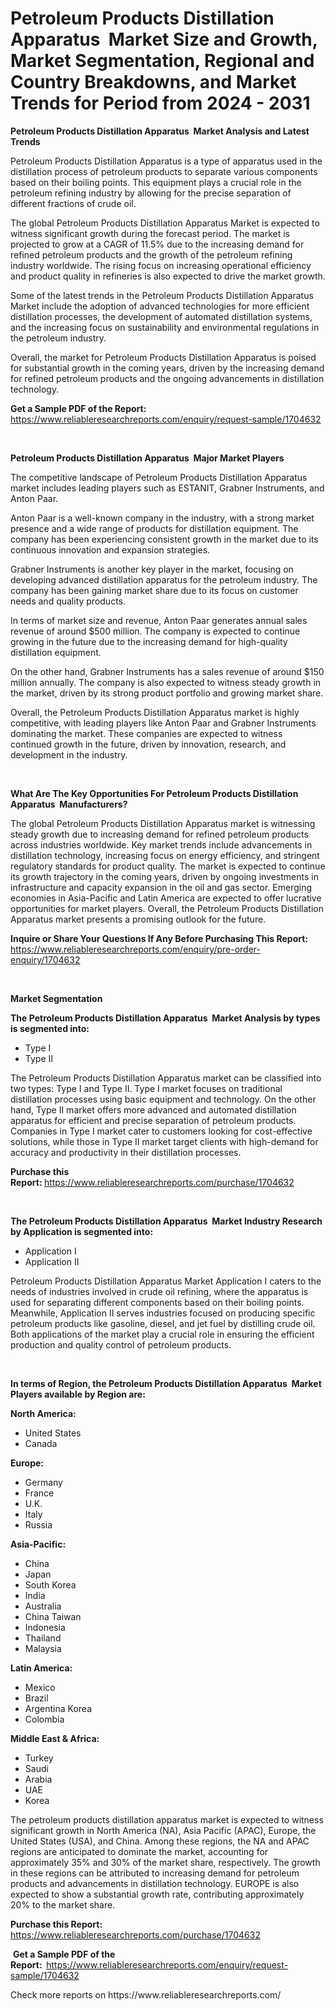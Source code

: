 <p><h1>Petroleum Products Distillation Apparatus  Market Size and Growth, Market Segmentation, Regional and Country Breakdowns, and Market Trends for Period from 2024 -  2031</h1></p><p><strong>Petroleum Products Distillation Apparatus  Market Analysis and Latest Trends</strong></p>
<p><p>Petroleum Products Distillation Apparatus is a type of apparatus used in the distillation process of petroleum products to separate various components based on their boiling points. This equipment plays a crucial role in the petroleum refining industry by allowing for the precise separation of different fractions of crude oil.</p><p>The global Petroleum Products Distillation Apparatus Market is expected to witness significant growth during the forecast period. The market is projected to grow at a CAGR of 11.5% due to the increasing demand for refined petroleum products and the growth of the petroleum refining industry worldwide. The rising focus on increasing operational efficiency and product quality in refineries is also expected to drive the market growth.</p><p>Some of the latest trends in the Petroleum Products Distillation Apparatus Market include the adoption of advanced technologies for more efficient distillation processes, the development of automated distillation systems, and the increasing focus on sustainability and environmental regulations in the petroleum industry.</p><p>Overall, the market for Petroleum Products Distillation Apparatus is poised for substantial growth in the coming years, driven by the increasing demand for refined petroleum products and the ongoing advancements in distillation technology.</p></p>
<p><strong>Get a Sample PDF of the Report:&nbsp;</strong> <a href="https://www.reliableresearchreports.com/enquiry/request-sample/1704632">https://www.reliableresearchreports.com/enquiry/request-sample/1704632</a></p>
<p>&nbsp;</p>
<p><strong>Petroleum Products Distillation Apparatus  Major Market Players</strong></p>
<p><p>The competitive landscape of Petroleum Products Distillation Apparatus market includes leading players such as ESTANIT, Grabner Instruments, and Anton Paar. </p><p>Anton Paar is a well-known company in the industry, with a strong market presence and a wide range of products for distillation equipment. The company has been experiencing consistent growth in the market due to its continuous innovation and expansion strategies.</p><p>Grabner Instruments is another key player in the market, focusing on developing advanced distillation apparatus for the petroleum industry. The company has been gaining market share due to its focus on customer needs and quality products.</p><p>In terms of market size and revenue, Anton Paar generates annual sales revenue of around $500 million. The company is expected to continue growing in the future due to the increasing demand for high-quality distillation equipment.</p><p>On the other hand, Grabner Instruments has a sales revenue of around $150 million annually. The company is also expected to witness steady growth in the market, driven by its strong product portfolio and growing market share.</p><p>Overall, the Petroleum Products Distillation Apparatus market is highly competitive, with leading players like Anton Paar and Grabner Instruments dominating the market. These companies are expected to witness continued growth in the future, driven by innovation, research, and development in the industry.</p></p>
<p>&nbsp;</p>
<p><strong>What Are The Key Opportunities For Petroleum Products Distillation Apparatus  Manufacturers?</strong></p>
<p><p>The global Petroleum Products Distillation Apparatus market is witnessing steady growth due to increasing demand for refined petroleum products across industries worldwide. Key market trends include advancements in distillation technology, increasing focus on energy efficiency, and stringent regulatory standards for product quality. The market is expected to continue its growth trajectory in the coming years, driven by ongoing investments in infrastructure and capacity expansion in the oil and gas sector. Emerging economies in Asia-Pacific and Latin America are expected to offer lucrative opportunities for market players. Overall, the Petroleum Products Distillation Apparatus market presents a promising outlook for the future.</p></p>
<p><strong>Inquire or Share Your Questions If Any Before Purchasing This Report:</strong> <a href="https://www.reliableresearchreports.com/enquiry/pre-order-enquiry/1704632">https://www.reliableresearchreports.com/enquiry/pre-order-enquiry/1704632</a></p>
<p>&nbsp;</p>
<p><strong>Market Segmentation</strong></p>
<p><strong>The Petroleum Products Distillation Apparatus  Market Analysis by types is segmented into:</strong></p>
<p><ul><li>Type I</li><li>Type II</li></ul></p>
<p><p>The Petroleum Products Distillation Apparatus market can be classified into two types: Type I and Type II. Type I market focuses on traditional distillation processes using basic equipment and technology. On the other hand, Type II market offers more advanced and automated distillation apparatus for efficient and precise separation of petroleum products. Companies in Type I market cater to customers looking for cost-effective solutions, while those in Type II market target clients with high-demand for accuracy and productivity in their distillation processes.</p></p>
<p><strong>Purchase this Report:&nbsp;</strong><a href="https://www.reliableresearchreports.com/purchase/1704632">https://www.reliableresearchreports.com/purchase/1704632</a></p>
<p>&nbsp;</p>
<p><strong>The Petroleum Products Distillation Apparatus  Market Industry Research by Application is segmented into:</strong></p>
<p><ul><li>Application I</li><li>Application II</li></ul></p>
<p><p>Petroleum Products Distillation Apparatus Market Application I caters to the needs of industries involved in crude oil refining, where the apparatus is used for separating different components based on their boiling points. Meanwhile, Application II serves industries focused on producing specific petroleum products like gasoline, diesel, and jet fuel by distilling crude oil. Both applications of the market play a crucial role in ensuring the efficient production and quality control of petroleum products.</p></p>
<p>&nbsp;</p>
<p><strong>In terms of Region, the Petroleum Products Distillation Apparatus  Market Players available by Region are:</strong></p>
<p>
    <p> <strong> North America: </strong>
        <ul>
            <li>United States</li>
            <li>Canada</li>
        </ul>
        </p> 
    <p> <strong> Europe: </strong>
        <ul>
            <li>Germany</li>
            <li>France</li>
            <li>U.K.</li>
            <li>Italy</li>
            <li>Russia</li>
        </ul>
        </p> 
    <p> <strong> Asia-Pacific: </strong>
        <ul>
            <li>China</li>
            <li>Japan</li>
            <li>South Korea</li>
            <li>India</li>
            <li>Australia</li>
            <li>China Taiwan</li>
            <li>Indonesia</li>
            <li>Thailand</li>
            <li>Malaysia</li>
        </ul>
        </p> 
    <p> <strong> Latin America: </strong>
        <ul>
            <li>Mexico</li>
            <li>Brazil</li>
            <li>Argentina Korea</li>
            <li>Colombia</li>
        </ul>
        </p> 
    <p> <strong> Middle East & Africa: </strong>
        <ul>
            <li>Turkey</li>
            <li>Saudi</li>
            <li>Arabia</li>
            <li>UAE</li>
            <li>Korea</li>
        </ul>
    </p>
    </p>
<p><p>The petroleum products distillation apparatus market is expected to witness significant growth in North America (NA), Asia Pacific (APAC), Europe, the United States (USA), and China. Among these regions, the NA and APAC regions are anticipated to dominate the market, accounting for approximately 35% and 30% of the market share, respectively. The growth in these regions can be attributed to increasing demand for petroleum products and advancements in distillation technology. EUROPE is also expected to show a substantial growth rate, contributing approximately 20% to the market share.</p></p>
<p><strong>Purchase this Report: </strong><a href="https://www.reliableresearchreports.com/purchase/1704632">https://www.reliableresearchreports.com/purchase/1704632</a></p>
<p>&nbsp;<strong>Get a Sample PDF of the Report:&nbsp;&nbsp;</strong><a href="https://www.reliableresearchreports.com/enquiry/request-sample/1704632">https://www.reliableresearchreports.com/enquiry/request-sample/1704632</a></p>
<p><strong></strong></p>
<p>Check more reports on https://www.reliableresearchreports.com/</p>